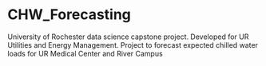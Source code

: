 # CHW_Forecasting
University of Rochester data science capstone project. Developed for UR Utilities and Energy Management. Project to forecast expected chilled water loads for UR Medical Center and River Campus
